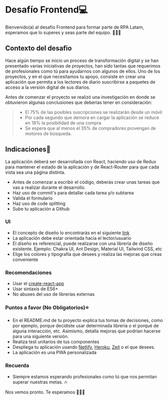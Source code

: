 # Desafío Frontend💻
Bienvenido(a) al desafío Frontend para formar parte de RPA Latam, esperamos que lo superes y seas parte del equipo. 🤜🤛🎉

## Contexto del desafio
Hace algún tiempo se inicio un proceso de transformación digital y se han presentado varias iniciativas de proyectos, han sido tantas que requerimos de profesionales como tú para ayudarnos con algunos de ellos. Uno de los proyectos, y en el que necesitamos tu apoyo, consiste en crear una aplicación que permita a los lectores de diario suscribirse a paquetes de acceso a la versión digital de sus diarios.

Antes de comenzar el proyecto se realizó una investigación en donde se obtuvieron algunas conclusiones que deberías tener en consideración:

> - El 75% de las posibles suscripciones se realizarán desde un móvil
> - Por cada segundo que demora en cargar la aplicación se reduce en 18% la posibilidad de una compra
> - Se espera que al menos el 35% de compradores provengan de motores de búsqueda.

## Indicaciones📖
La aplicación deberá ser desarrollada con React, haciendo uso de Redux para mantener el estado de la aplicación y de React-Router para que cada vista sea una página distinta.

- Antes de comenzar a escribir el código, deberás crear unas tareas que vas a realizar durante el desarrollo.
- Haz uso de commit's para detallar cada tarea y/o subtarea
- Valida el formulario
- Haz uso de code splitting
- Sube tu aplicación a Github

### UI
- El concepto de diseño lo encontrarás en el siguiente [link](https://xd.adobe.com/view/95b2cf77-ac47-4c1d-5430-43576b88590e-e383/)
- La aplicación debe estar orientada hacia el lector/usuario
- El diseño es referencial, puede realizarse con una librería de diseño existente. Ejemplo: Chakra UI, Ant Design, Material UI, Tailwind CSS, etc
- Elige los colores y tipografía que desees y realiza las mejoras que creas conveniente

### Recomendaciones
- Usar el [create-react-app](https://github.com/facebook/create-react-app)
- Usar sintaxis de ES6+
- No abuses del uso de librerías externas

### Puntos a favor (No Obligatorios)⭐
- En el README.md de tu proyecto explica tus tomas de decisiones, como por ejemplo, porque decidiste usar determinada librería o el porqué de alguna interacción, etc. Asimismo, detalla mejoras que podrían hacerse para una siguiente versión.
- Realiza test unitarios de tus componentes
- Despliega tu aplicación usando [Netlify](https://www.netlify.com), [Heroku](https://www.heroku.com), [Zeit](https://zeit.co) o el que desees.
- La aplicación es una PWA personalizada

### Recuerda
- Siempre estamos esperando profesionales como tú que nos permitan superar nuestras metas. 🔥

Nos vemos pronto. Te esperamos 🚀🔥🚀
